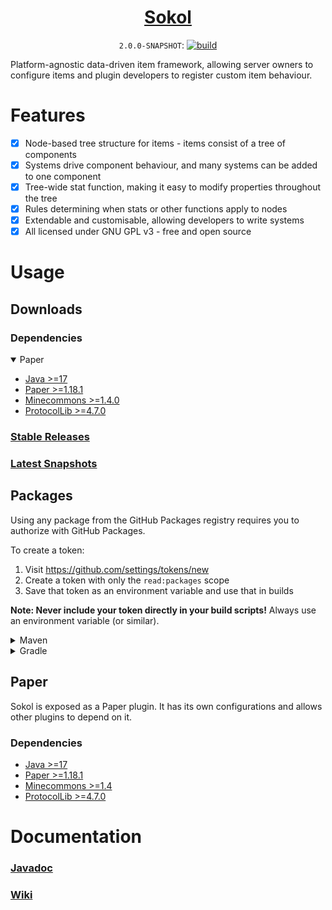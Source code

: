 <div align="center">

<a href="https://aecsocket.github.io/sokol"><h1>Sokol</h1></a> <!-- TODO add banner -->

`2.0.0-SNAPSHOT`:
[![build](https://github.com/aecsocket/sokol/actions/workflows/build.yml/badge.svg)](https://github.com/aecsocket/sokol/actions/workflows/build.yml)

</div>

Platform-agnostic data-driven item framework, allowing server owners to configure items
and plugin developers to register custom item behaviour.

# Features

- [x] Node-based tree structure for items - items consist of a tree of components
- [x] Systems drive component behaviour, and many systems can be added to one component
- [x] Tree-wide stat function, making it easy to modify properties throughout the tree
- [x] Rules determining when stats or other functions apply to nodes
- [x] Extendable and customisable, allowing developers to write systems
- [x] All licensed under GNU GPL v3 - free and open source

# Usage

## Downloads

### Dependencies

<details open>
<summary>Paper</summary>

* [Java >=17](https://adoptium.net/)
* [Paper >=1.18.1](https://papermc.io/)
* [Minecommons >=1.4.0](https://github.com/aecsocket/minecommons)
* [ProtocolLib >=4.7.0](https://www.spigotmc.org/resources/protocollib.1997/)

</details>

### [Stable Releases](https://github.com/aecsocket/sokol/releases)

### [Latest Snapshots](https://github.com/aecsocket/sokol/actions/workflows/build.yml)

## Packages

Using any package from the GitHub Packages registry requires you to
authorize with GitHub Packages.

To create a token:

1. Visit https://github.com/settings/tokens/new
2. Create a token with only the `read:packages` scope
3. Save that token as an environment variable and use that in builds

**Note: Never include your token directly in your build scripts!**
Always use an environment variable (or similar).

<details>
<summary>Maven</summary>

### [How to authorize](https://docs.github.com/en/packages/working-with-a-github-packages-registry/working-with-the-apache-maven-registry)

#### In `~/.m2/settings.xml`

```xml
<servers>
  <server>
    <id>github-sokol</id>
    <username>[username]</username>
    <password>[token]</password>
  </server>
</servers>
```

#### In `pom.xml`

Repository
```xml
<repositories>
  <repository>
    <id>github-sokol</id>
    <url>https://maven.pkg.github.com/aecsocket/sokol</url>
    <snapshots>
      <enabled>true</enabled>
    </snapshots>
  </repository>
</repositories>
```

Dependency
```xml
<dependencies>
  <dependency>
    <groupId>com.github.aecsocket</groupId>
    <artifactId>sokol-[module]</artifactId>
    <version>[version]</version>
  </dependency>
</dependencies>
```

</details>

<details>
<summary>Gradle</summary>

The Kotlin DSL is used here.

### [How to authorize](https://docs.github.com/en/packages/working-with-a-github-packages-registry/working-with-the-gradle-registry)

When building, make sure the `GPR_USERNAME` and `GPR_TOKEN` environment variables are set.

Repository
```kotlin
repositories {
    maven {
        url = uri("https://maven.pkg.github.com/aecsocket/sokol")
        credentials {
            username = System.getenv("GPR_USERNAME")
            password = System.getenv("GPR_TOKEN")
        }
    }
}
```

Dependency
```kotlin
dependencies {
    compileOnly("com.github.aecsocket", "sokol-[module]", "[version]")
}
```

</details>

## Paper

Sokol is exposed as a Paper plugin. It has its own configurations and allows other plugins
to depend on it.

### Dependencies

* [Java >=17](https://adoptium.net/)
* [Paper >=1.18.1](https://papermc.io/)
* [Minecommons >=1.4](https://github.com/aecsocket/minecommons)
* [ProtocolLib >=4.7.0](https://www.spigotmc.org/resources/protocollib.1997/)

# Documentation

### [Javadoc](https://aecsocket.github.io/sokol/docs)

### [Wiki](https://github.com/aecsocket/sokol/wiki)

